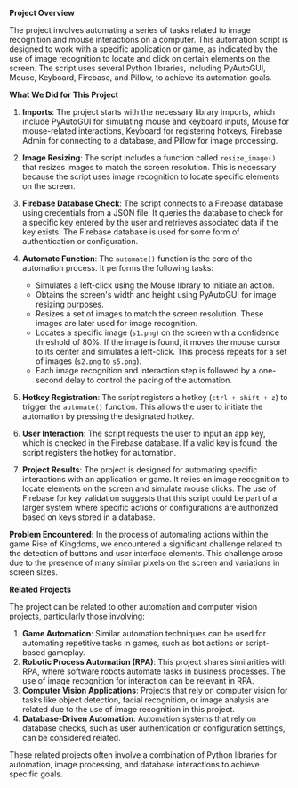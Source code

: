**Project Overview**

The project involves automating a series of tasks related to image recognition and mouse interactions on a computer. This automation script is designed to work with a specific application or game, as indicated by the use of image recognition to locate and click on certain elements on the screen. The script uses several Python libraries, including PyAutoGUI, Mouse, Keyboard, Firebase, and Pillow, to achieve its automation goals.

**What We Did for This Project**

1. **Imports**: The project starts with the necessary library imports, which include PyAutoGUI for simulating mouse and keyboard inputs, Mouse for mouse-related interactions, Keyboard for registering hotkeys, Firebase Admin for connecting to a database, and Pillow for image processing.
2. **Image Resizing**: The script includes a function called `resize_image()` that resizes images to match the screen resolution. This is necessary because the script uses image recognition to locate specific elements on the screen.
3. **Firebase Database Check**: The script connects to a Firebase database using credentials from a JSON file. It queries the database to check for a specific key entered by the user and retrieves associated data if the key exists. The Firebase database is used for some form of authentication or configuration.
4. **Automate Function**: The `automate()` function is the core of the automation process. It performs the following tasks:

   - Simulates a left-click using the Mouse library to initiate an action.
   - Obtains the screen's width and height using PyAutoGUI for image resizing purposes.
   - Resizes a set of images to match the screen resolution. These images are later used for image recognition.
   - Locates a specific image (`s1.png`) on the screen with a confidence threshold of 80%. If the image is found, it moves the mouse cursor to its center and simulates a left-click. This process repeats for a set of images (`s2.png` to `s5.png`).
   - Each image recognition and interaction step is followed by a one-second delay to control the pacing of the automation.
5. **Hotkey Registration**: The script registers a hotkey (`ctrl + shift + z`) to trigger the `automate()` function. This allows the user to initiate the automation by pressing the designated hotkey.
6. **User Interaction**: The script requests the user to input an app key, which is checked in the Firebase database. If a valid key is found, the script registers the hotkey for automation.
7. **Project Results**: The project is designed for automating specific interactions with an application or game. It relies on image recognition to locate elements on the screen and simulate mouse clicks. The use of Firebase for key validation suggests that this script could be part of a larger system where specific actions or configurations are authorized based on keys stored in a database.

**Problem Encountered:**
In the process of automating actions within the game Rise of Kingdoms, we encountered a significant challenge related to the detection of buttons and user interface elements. This challenge arose due to the presence of many similar pixels on the screen and variations in screen sizes.

**Related Projects**

The project can be related to other automation and computer vision projects, particularly those involving:

1. **Game Automation**: Similar automation techniques can be used for automating repetitive tasks in games, such as bot actions or script-based gameplay.
2. **Robotic Process Automation (RPA)**: This project shares similarities with RPA, where software robots automate tasks in business processes. The use of image recognition for interaction can be relevant in RPA.
3. **Computer Vision Applications**: Projects that rely on computer vision for tasks like object detection, facial recognition, or image analysis are related due to the use of image recognition in this project.
4. **Database-Driven Automation**: Automation systems that rely on database checks, such as user authentication or configuration settings, can be considered related.

These related projects often involve a combination of Python libraries for automation, image processing, and database interactions to achieve specific goals.
